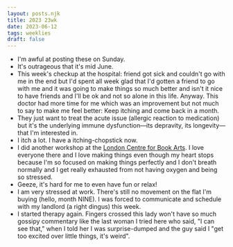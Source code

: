 ```yaml
---
layout: posts.njk
title: 2023 23wk
date: 2023-06-12
tags: weeklies
draft: false
---
```



- I'm awful at posting these on Sunday.
- It's outrageous that it's mid June.
- This week's checkup at the hospital: friend got sick and couldn't go with me in the end but I'd spent all week glad that I'd gotten a friend to go with me and it was going to make things so much better and isn't it nice to have friends and I'll be ok and not so alone in this life. Anyway. This doctor had more time for me which was an improvement but not much to say to make me feel better: Keep itching and come back in a month. 
- They just want to treat the acute issue (allergic reaction to medication) but it's the underlying immune dysfunction—its depravity, its longevity—that I'm interested in.
- I itch a lot. I have a itching-chopstick now.
- I did another workshop at the [London Centre for Book Arts](https://londonbookarts.org/). I love everyone there and I love making things even though my heart stops because I'm so focused on making things perfectly and I don't breath normally and I get really exhausted from not having oxygen and being so stressed.
- Geeze, it's hard for me to even have fun or relax!
- I am very stressed at work. There's still no movement on the flat I'm buying (hello, month NINE). I was forced to communicate and schedule with my landlord (a right dingus) this week. 
- I started therapy again. Fingers crossed this lady won't have so much gossipy commentary like the last woman I tried here who said, "I can see that," when I told her I was surprise-dumped and the guy said I "get too excited over little things, it's weird".